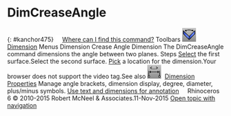 ---
---


# DimCreaseAngle
{: #kanchor475}
 [![images/transparent.gif](images/transparent.gif)Where can I find this command?](javascript:void(0);) Toolbars
![images/dimcreaseangle.png](images/dimcreaseangle.png) [Dimension](dimension-toolbar.html) 
Menus
Dimension
Crease Angle Dimension
The DimCreaseAngle command dimensions the angle between two planes.
Steps
 [Select](select-objects.html) the first surface.Select the second surface. [Pick](pick-location.html) a location for the dimension.Your browser does not support the video tag.See also
![images/docprops-dimension.png](images/docprops-dimension.png) [Dimension Properties](dimension.html) 
Manage angle brackets, dimension display, degree, diameter, plus/minus symbols.
 [Use text and dimensions for annotation](sak-textanddimensions.html) 
&#160;
&#160;
Rhinoceros 6 © 2010-2015 Robert McNeel &amp; Associates.11-Nov-2015
 [Open topic with navigation](dimcreaseangle.html) 

